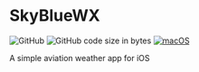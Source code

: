 # SkyBlueWX
![GitHub](https://img.shields.io/github/license/bitwise-aviator/SkyBlueWX)
![GitHub code size in bytes](https://img.shields.io/github/languages/code-size/bitwise-aviator/SkyBlueWX)
[![macOS](https://svgshare.com/i/ZjP.svg)](https://svgshare.com/i/ZjP.svg)

A simple aviation weather app for iOS
